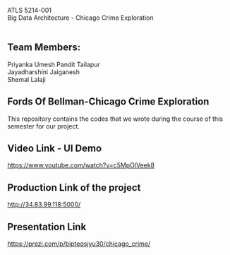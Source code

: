 ATLS 5214-001 </br>
Big Data Architecture - Chicago Crime Exploration</br>
<br/>
## Team Members: </br>
Priyanka Umesh Pandit Tailapur </br>
Jayadharshini Jaiganesh </br>
Shemal Lalaji </br>

## Fords Of Bellman-Chicago Crime Exploration</br>
This repository contains the codes that we wrote during the course of this semester for our project.<br/>

## Video Link - UI Demo
https://www.youtube.com/watch?v=c5MpOlVeek8

## Production Link of the project
http://34.83.99.118:5000/

## Presentation Link
https://prezi.com/p/bipteqsjyu30/chicago_crime/
